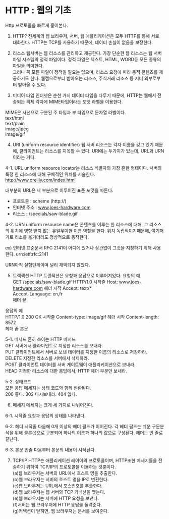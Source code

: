 # HTTP : 웹의 기초
Http 프로토콜을 빠르게 훑어본다.

1. HTTP?
전세계의 웹 브라우저, 서버, 웹 애플리케이션은 모두 HTTP를 통해 서로 대화한다. HTTP는 TCP를 사용하기 때문에, 데이터 손실이 없음을 보장한다.  

2. 리소스
웹서버는 웹 리소스를 관리하고 제공한다. 가장 단순한 웹 리소스는 웹 서버 파일 시스템의 정적 파일이다. 정적 파일은 텍스트, HTML, WORD등 모든 종류의 파일을 의미한다.  
그러나 꼭 모든 파일이 정적일 필요는 없으며, 리소스 요청에 따라 동적 콘텐츠를 제공하기도 한다. 웹캠으로부터 받아오는 리소스, 주식거래 리소스 등 서버 외부로부터 받아올 수 있다.

3. 미디어 타입
인터넷은 순천 가지 데이터 타입을 다루기 때문에, HTTP는 웹에서 전송되는 객체 각자에 MIME타입이라는 포맷 라벨을 이용한다.  

MIME은 사선으로 구분된 주 타입과 부 타입으로 문자열 라벨이다.  
text/html  
text/plain  
image/jpeg  
image/gif  

4. URI (uniform resource identifier)
웹 서버 리소스는 각자 이름을 갖고 있기 때문에, 클라이언트는 리소스를 지목할 수 있다. URI에는 두가지가 있는데, URL과 URN이라는 거다.

4-1. URL
uniform resource locator는 리소스 식별자의 가장 흔한 형태이다. 서버의 특정 한 리소스에 대해 구체적인 위치를 서술한다.
http://www.oreilly.com/index.html  

대부분의 URL은 세 부분으로 이루어진 표준 포맷을 따른다.
- 프로토콜 : scheme (http://)
- 인터넷 주소 : www.joes-hardware.com
- 리소스 : /specials/saw-blade.gif

4-2. URN
uniform resource name은 콘텐츠를 이루는 한 리소스에 대해, 그 리소스의 위치에 영향 받지 않는 유일무이한 이름 역할을 한다. 위치 독립적이기때문에, 여기저기로 리소를 옮기더라도 정상적으로 동작한다.

ex) 인터넷 표준문서 RFC 2141이 어디에 있거나 상관없이 그것을 지칭하기 위해 사용한다.
urn:ietf:rfc:2141

URN아직 실험단계이며 널리 채택되지 않았다.

5. 트랙잭션
HTTP 트랜잭션은 요청과 응답으로 이루어져있다.
요청의 예  
GET /specials/saw-blade.gif HTTP/1.0 시작줄
Host: www.joes-hardware.com  헤더 시작
Accept: text/*  
Accept-Language: en,fr		
							헤더 끝

응답의 예  
HTTP/1.0 200 OK  시작줄
Content-type: image/gif  헤더 시작
Content-length: 8572  
						 헤더 끝
본문  

5-1. 메서드
흔히 쓰이는 HTTP 메서드  
GET 서버에서 클라이언트로 지정한 리소스를 보내라.  
PUT 클라이언트에서 서버로 보낸 데이터를 지정한 이름의 리소스로 저장하라.  
DELETE 지정한 리소스를 서버에서 삭제하라.  
POST 클라이언트 데이터를 서버 게이트웨이 애플리케이션으로 보내라.  
HEAD 지정한 리소스에 대한 응답에서, HTTP 헤더 부분만 보내라.  

5-2. 상태코드  
모든 응답 메세지는 상태 코드와 함께 반환된다.  
200 좋다.
302 다시보내라.
404 없다.

6. 메세지
메세지는 크게 세 가지로 나뉘어진다.

6-1. 시작줄
요청과 응답의 상태를 나타낸다.  

6-2. 헤더 
시작줄 다음에 0개 이상의 헤더 필드가 이어진다. 각 헤더 필드는 쉬운 구문분석을 위해 콜론(:)으로 구분되어 하나의 이름과 하나의 값으로 구성된다. 헤더는 빈 줄로 끝난다.

6-3. 본문
빈줄 다음부터 본문의 내용이 시작된다.

7. TCP/IP
HTTP는 애플리케이션 레이어의 프로토콜이며, HTTP또한 메세지들을 전송하기 위하여 TCP/IP의 프로토콜을 이용하는 것뿐이다.  
(a)웹 브라우저는 서버의 URL에서 호스트 명을 추출한다.  
(b)웹 브라우저는 서버의 호스트 명을 IP로 변환한다.  
(c)웹 브라우저는 URL에서 포스번호를 추출한다.  
(d)웹 브라우저는 웹 서버와 TCP 커넥션을 맺는다.  
(e)웹 브라우저는 서버에 HTTP 요청을 보낸다.  
(f)서버는 웹 브라우저에 HTTP 응답을 돌려준다.  
(g)커넥션이 닫히면, 웹 브라우저는 문서를 보여준다.  